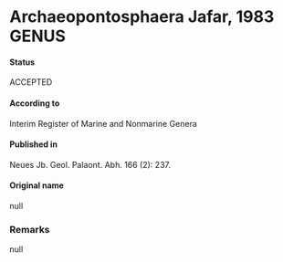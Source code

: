 Archaeopontosphaera Jafar, 1983 GENUS
=======

#### Status
ACCEPTED

#### According to
Interim Register of Marine and Nonmarine Genera

#### Published in
Neues Jb. Geol. Palaont. Abh. 166 (2): 237.

#### Original name
null

### Remarks
null